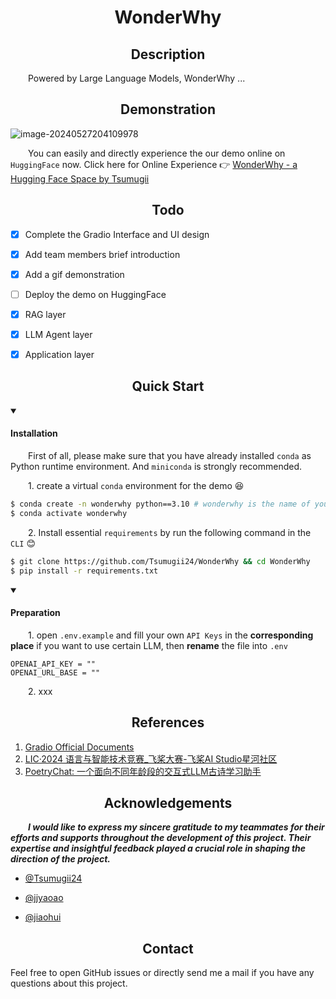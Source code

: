 <div align="center"><h1>WonderWhy</h1></div>

</div>

<div align="center"><h2>Description</h2></div>

&emsp;&emsp;Powered by Large Language Models, WonderWhy ...



</div>

<div align="center"><h2>Demonstration</h2></div>

![image-20240527204109978](https://cdn.jsdelivr.net/gh/Tsumugii24/Typora-images@main/images/2024%2F05%2F27%2F11a70d1277ce384a55da2cc89ae83bd5-image-20240527204109978-71c0aa.png)

&emsp;&emsp;You can easily and directly experience the our demo online on `HuggingFace` now. Click here for Online Experience 👉 [WonderWhy - a Hugging Face Space by Tsumugii](https://huggingface.co/spaces/Tsumugii/WonderWhy)

</div>

<div align="center"><h2>Todo</h2></div>

- [x] Complete the Gradio Interface and UI design
- [x] Add team members brief introduction
- [x] Add a gif demonstration
- [ ] Deploy the demo on HuggingFace
- [x] RAG layer
- [x] LLM Agent layer
- [x] Application layer





</div>

<div align="center"><h2>Quick Start</h2></div>

<details open>
    <summary><h4>Installation</h4></summary>


&emsp;&emsp;First of all, please make sure that you have already installed `conda` as Python runtime environment. And `miniconda` is strongly recommended.

&emsp;&emsp;1. create a virtual `conda` environment for the demo 😆

```bash
$ conda create -n wonderwhy python==3.10 # wonderwhy is the name of your environment
$ conda activate wonderwhy
```

&emsp;&emsp;2. Install essential `requirements` by run the following command in the `CLI` 😊

```bash
$ git clone https://github.com/Tsumugii24/WonderWhy && cd WonderWhy
$ pip install -r requirements.txt
```

<details open>
    <summary><h4>Preparation</h4></summary>


&emsp;&emsp;1. open `.env.example` and fill your own `API Keys` in the **corresponding place** if you want to use certain LLM, then **rename** the file into `.env`

```
OPENAI_API_KEY = ""
OPENAI_URL_BASE = ""
```

&emsp;&emsp;2. xxx









</div>

<div align="center"><h2>References</h2></div>

1. [Gradio Official Documents](https://www.gradio.app/)
2. [LIC·2024 语言与智能技术竞赛_飞桨大赛-飞桨AI Studio星河社区](https://aistudio.baidu.com/competition/detail/1171/0/introduction)
3. [PoetryChat: 一个面向不同年龄段的交互式LLM古诗学习助手](https://github.com/Antony-Zhang/PoetryChat)





</div>

<div align="center"><h2>Acknowledgements</h2></div>

&emsp;&emsp;***I would like to express my sincere gratitude to my teammates  for their efforts and supports throughout the development of this project. Their expertise and insightful feedback played a crucial role in shaping the direction of the project.***

- [@Tsumugii24](https://github.com/Tsumugii24)

- [@jjyaoao](https://github.com/jjyaoao)

- [@jiaohui](https://github.com/jiaohuix)






</div>

<div align="center"><h2>Contact</h2></div>

Feel free to open GitHub issues or directly send me a mail if you have any questions about this project. 

